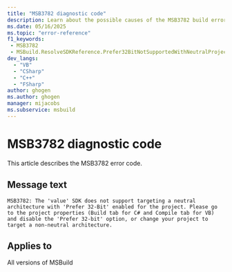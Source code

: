 ```yaml
---
title: "MSB3782 diagnostic code"
description: Learn about the possible causes of the MSB3782 build error, and get troubleshooting tips.
ms.date: 05/16/2025
ms.topic: "error-reference"
f1_keywords:
 - MSB3782
 - MSBuild.ResolveSDKReference.Prefer32BitNotSupportedWithNeutralProject
dev_langs:
  - "VB"
  - "CSharp"
  - "C++"
  - "FSharp"
author: ghogen
ms.author: ghogen
manager: mijacobs
ms.subservice: msbuild
---
```


# MSB3782 diagnostic code

<!-- :::ErrorDefinitionDescription::: -->
<!-- :::editable-content name="introDescription"::: -->
This article describes the MSB3782 error code.
<!-- :::editable-content-end::: -->

## Message text

<!-- :::editable-content name="messageText"::: -->
`MSB3782: The 'value' SDK does not support targeting a neutral architecture with 'Prefer 32-Bit' enabled for the project. Please go to the project properties (Build tab for C# and Compile tab for VB) and disable the 'Prefer 32-bit' option, or change your project to target a non-neutral architecture.`
<!-- :::editable-content-end::: -->
<!-- MSB3782: The "{0}" SDK does not support targeting a neutral architecture with "Prefer 32-Bit" enabled for the project. Please go to the project properties (Build tab for C# and Compile tab for VB) and disable the "Prefer 32-bit" option, or change your project to target a non-neutral architecture. -->

<!-- :::editable-content name="postOutputDescription"::: -->
<!--
{StrBegin="MSB3782: "} Also, please localize "Prefer 32-Bit" in the same way that it is localized in wizard\vbdesigner\designer\proppages\buildproppage.resx
-->
<!-- :::editable-content-end::: -->
<!-- :::ErrorDefinitionDescription-end::: -->

## Applies to

All versions of MSBuild
